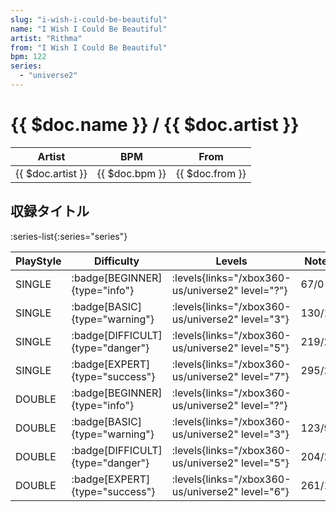 ```yaml
---
slug: "i-wish-i-could-be-beautiful"
name: "I Wish I Could Be Beautiful"
artist: "Rithma"
from: "I Wish I Could Be Beautiful"
bpm: 122
series:
  - "universe2"
---
```


# {{ $doc.name }} / {{ $doc.artist }}

|Artist|BPM|From|
|------|---|----|
|{{ $doc.artist }}|{{ $doc.bpm }}|{{ $doc.from }}|

## 収録タイトル

:series-list{:series="series"}

|PlayStyle|Difficulty|Levels|Notes|Movie|
|---------|----------|------|-----|-----|
|SINGLE| :badge[BEGINNER]{type="info"}| :levels{links="/xbox360-us/universe2" level="?"}|67/0||
|SINGLE| :badge[BASIC]{type="warning"}| :levels{links="/xbox360-us/universe2" level="3"}|130/13||
|SINGLE| :badge[DIFFICULT]{type="danger"}| :levels{links="/xbox360-us/universe2" level="5"}|219/25||
|SINGLE| :badge[EXPERT]{type="success"}| :levels{links="/xbox360-us/universe2" level="7"}|295/29||
|DOUBLE| :badge[BEGINNER]{type="info"}| :levels{links="/xbox360-us/universe2" level="?"}|||
|DOUBLE| :badge[BASIC]{type="warning"}| :levels{links="/xbox360-us/universe2" level="3"}|123/9||
|DOUBLE| :badge[DIFFICULT]{type="danger"}| :levels{links="/xbox360-us/universe2" level="5"}|204/22||
|DOUBLE| :badge[EXPERT]{type="success"}| :levels{links="/xbox360-us/universe2" level="6"}|261/16||
